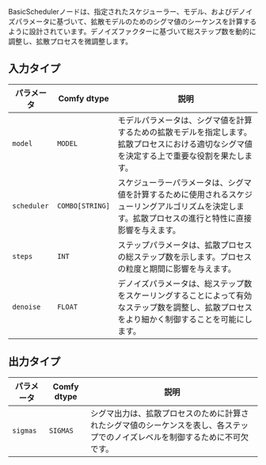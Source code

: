 BasicSchedulerノードは、指定されたスケジューラー、モデル、およびデノイズパラメータに基づいて、拡散モデルのためのシグマ値のシーケンスを計算するように設計されています。デノイズファクターに基づいて総ステップ数を動的に調整し、拡散プロセスを微調整します。

## 入力タイプ

| パラメータ | Comfy dtype | 説明 |
|-----------|-------------|-------------|
| `model`   | `MODEL`     | モデルパラメータは、シグマ値を計算するための拡散モデルを指定します。拡散プロセスにおける適切なシグマ値を決定する上で重要な役割を果たします。 |
| `scheduler` | `COMBO[STRING]` | スケジューラーパラメータは、シグマ値を計算するために使用されるスケジューリングアルゴリズムを決定します。拡散プロセスの進行と特性に直接影響を与えます。 |
| `steps`    | `INT`       | ステップパラメータは、拡散プロセスの総ステップ数を示します。プロセスの粒度と期間に影響を与えます。 |
| `denoise`  | `FLOAT`     | デノイズパラメータは、総ステップ数をスケーリングすることによって有効なステップ数を調整し、拡散プロセスをより細かく制御することを可能にします。 |

## 出力タイプ

| パラメータ | Comfy dtype | 説明 |
|-----------|-------------|-------------|
| `sigmas`  | `SIGMAS`    | シグマ出力は、拡散プロセスのために計算されたシグマ値のシーケンスを表し、各ステップでのノイズレベルを制御するために不可欠です。 |
